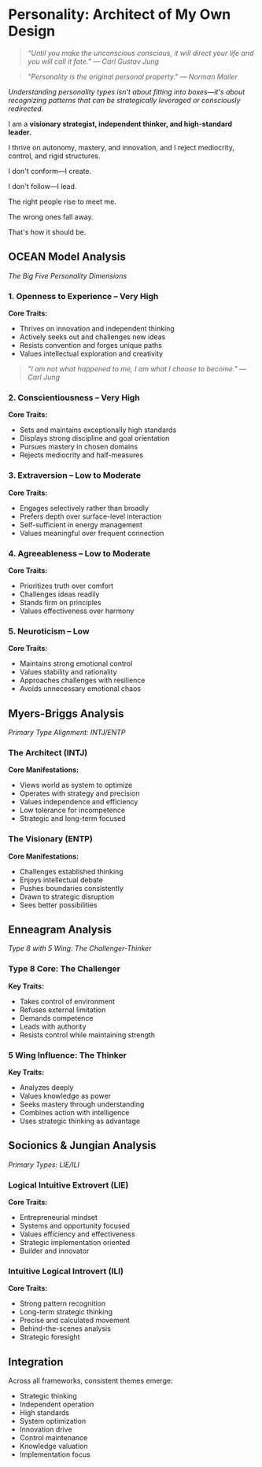 # Personality: Architect of My Own Design

> *“Until you make the unconscious conscious, it will direct your life and you will call it fate.” — Carl Gustav Jung*

> *"Personality is the original personal property." — Norman Mailer*

*Understanding personality types isn't about fitting into boxes—it's about recognizing patterns that can be strategically leveraged or consciously redirected.*

I am a **visionary strategist, independent thinker, and high-standard leader.**

I thrive on autonomy, mastery, and innovation, and I reject mediocrity, control, and rigid structures.

I don't conform—I create.

I don't follow—I lead.

The right people rise to meet me.

The wrong ones fall away.

That's how it should be.

## OCEAN Model Analysis

*The Big Five Personality Dimensions*

### 1. Openness to Experience – Very High

**Core Traits:**
- Thrives on innovation and independent thinking
- Actively seeks out and challenges new ideas
- Resists convention and forges unique paths
- Values intellectual exploration and creativity

> *"I am not what happened to me, I am what I choose to become." — Carl Jung*

### 2. Conscientiousness – Very High

**Core Traits:**
- Sets and maintains exceptionally high standards
- Displays strong discipline and goal orientation
- Pursues mastery in chosen domains
- Rejects mediocrity and half-measures

### 3. Extraversion – Low to Moderate

**Core Traits:**
- Engages selectively rather than broadly
- Prefers depth over surface-level interaction
- Self-sufficient in energy management
- Values meaningful over frequent connection

### 4. Agreeableness – Low to Moderate

**Core Traits:**
- Prioritizes truth over comfort
- Challenges ideas readily
- Stands firm on principles
- Values effectiveness over harmony

### 5. Neuroticism – Low

**Core Traits:**
- Maintains strong emotional control
- Values stability and rationality
- Approaches challenges with resilience
- Avoids unnecessary emotional chaos

## Myers-Briggs Analysis

*Primary Type Alignment: INTJ/ENTP*

### The Architect (INTJ)

**Core Manifestations:**
- Views world as system to optimize
- Operates with strategy and precision
- Values independence and efficiency
- Low tolerance for incompetence
- Strategic and long-term focused

### The Visionary (ENTP)

**Core Manifestations:**
- Challenges established thinking
- Enjoys intellectual debate
- Pushes boundaries consistently
- Drawn to strategic disruption
- Sees better possibilities

## Enneagram Analysis

*Type 8 with 5 Wing: The Challenger-Thinker*

### Type 8 Core: The Challenger

**Key Traits:**
- Takes control of environment
- Refuses external limitation
- Demands competence
- Leads with authority
- Resists control while maintaining strength

### 5 Wing Influence: The Thinker

**Key Traits:**
- Analyzes deeply
- Values knowledge as power
- Seeks mastery through understanding
- Combines action with intelligence
- Uses strategic thinking as advantage

## Socionics & Jungian Analysis

*Primary Types: LIE/ILI*

### Logical Intuitive Extrovert (LIE)

**Core Traits:**
- Entrepreneurial mindset
- Systems and opportunity focused
- Values efficiency and effectiveness
- Strategic implementation oriented
- Builder and innovator

### Intuitive Logical Introvert (ILI)

**Core Traits:**
- Strong pattern recognition
- Long-term strategic thinking
- Precise and calculated movement
- Behind-the-scenes analysis
- Strategic foresight

## Integration

Across all frameworks, consistent themes emerge:
- Strategic thinking
- Independent operation
- High standards
- System optimization
- Innovation drive
- Control maintenance
- Knowledge valuation
- Implementation focus